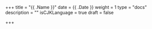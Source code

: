 +++
title = "{{ .Name }}"
date = {{ .Date }}
weight = 1
type = "docs"
description = ""
isCJKLanguage = true
draft = false

+++

